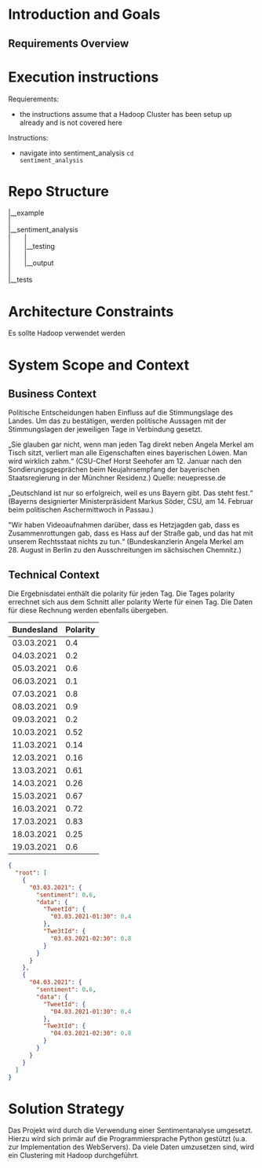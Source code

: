 # Introduction and Goals

[comment]: <> (Motivation und Ziel Hinterlegen)

## Requirements Overview

[comment]: <> (Was soll geleistet werden)

# Execution instructions

Requierements:
- the instructions assume that a Hadoop Cluster has been setup up already and is not covered here

Instructions:
- navigate into sentiment_analysis
<code>cd sentiment_analysis</code>

# Repo Structure

|__example \
| \
|__sentiment_analysis \
|  | \
|  |__testing \
|  | \
|  |__output \
| \
|__tests



# Architecture Constraints

[comment]: <> (Weitere Randbedingungen sammeln)
Es sollte Hadoop verwendet werden

# System Scope and Context

[comment]: <> (Architektur Diagramm)

## Business Context

Politische Entscheidungen haben Einfluss auf die Stimmungslage des Landes.
Um das zu bestätigen, werden politische Aussagen mit der Stimmungslagen der jeweiligen Tage in Verbindung gesetzt.

„Sie glauben gar nicht, wenn man jeden Tag direkt neben Angela Merkel am Tisch sitzt, verliert man alle Eigenschaften eines bayerischen Löwen. Man wird wirklich zahm.“ (CSU-Chef Horst Seehofer am 12. Januar nach den Sondierungsgesprächen beim Neujahrsempfang der bayerischen Staatsregierung in der Münchner Residenz.)
Quelle: neuepresse.de

„Deutschland ist nur so erfolgreich, weil es uns Bayern gibt. Das steht fest.“ (Bayerns designierter Ministerpräsident Markus Söder, CSU, am 14. Februar beim politischen Aschermittwoch in Passau.)

"Wir haben Videoaufnahmen darüber, dass es Hetzjagden gab, dass es Zusammenrottungen gab, dass es Hass auf der Straße gab, und das hat mit unserem Rechtsstaat nichts zu tun.“
(Bundeskanzlerin Angela Merkel am 28. August in Berlin zu den Ausschreitungen im sächsischen Chemnitz.)

## Technical Context

Die Ergebnisdatei enthält die polarity für jeden Tag.
Die Tages polarity errechnet sich aus dem Schnitt aller polarity Werte für einen Tag.
Die Daten für diese Rechnung werden ebenfalls übergeben.

| Bundesland | Polarity |
| ---------- | -------- |
| 03.03.2021 | 0.4      |
| 04.03.2021 | 0.2      |
| 05.03.2021 | 0.6      |
| 06.03.2021 | 0.1      |
| 07.03.2021 | 0.8      |
| 08.03.2021 | 0.9      |
| 09.03.2021 | 0.2      |
| 10.03.2021 | 0.52     |
| 11.03.2021 | 0.14     |
| 12.03.2021 | 0.16     |
| 13.03.2021 | 0.61     |
| 14.03.2021 | 0.26     |
| 15.03.2021 | 0.67     |
| 16.03.2021 | 0.72     |
| 17.03.2021 | 0.83     |
| 18.03.2021 | 0.25     |
| 19.03.2021 | 0.6      |

```json
{
  "root": [
    {
      "03.03.2021": {
        "sentiment": 0.6,
        "data": {
          "TweetId": {
            "03.03.2021-01:30": 0.4
          },
          "Twe3tId": {
            "03.03.2021-02:30": 0.8
          }
        }
      }
    },
    {
      "04.03.2021": {
        "sentiment": 0.6,
        "data": {
          "TweetId": {
            "04.03.2021-01:30": 0.4
          },
          "Twe3tId": {
            "04.03.2021-02:30": 0.8
          }
        }
      }
    }
  ]
}
```

# Solution Strategy

[comment]: <> (Wie wird das Projekt umgesetzt)
Das Projekt wird durch die Verwendung einer Sentimentanalyse umgesetzt. Hierzu wird sich primär auf die Programmiersprache Python gestützt (u.a. zur Implementation des WebServers). Da viele Daten umzusetzen sind, wird ein Clustering mit Hadoop durchgeführt.
